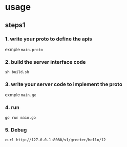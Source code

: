 # usage

## steps1

### 1. write your proto to define the apis

exmple `main.proto`

### 2. build the server interface code

`sh build.sh`

### 3. write your server code to implement the proto

exmple `main.go`


### 4. run

`go run main.go`

### 5. Debug

`curl http://127.0.0.1:8080/v1/greeter/hello/12`
